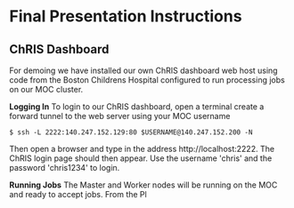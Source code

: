 Final Presentation Instructions
===============================

ChRIS Dashboard
---------------

For demoing we have installed our own ChRIS dashboard web host using code from the Boston Childrens Hospital
configured to run processing jobs on our MOC cluster.

**Logging In**
To login to our ChRIS dashboard, open a terminal create a forward tunnel to the web server using your MOC username

    $ ssh -L 2222:140.247.152.129:80 $USERNAME@140.247.152.200 -N

Then open a browser and type in the address http://localhost:2222. The ChRIS login page should then appear. Use the
username 'chris' and the password 'chris1234' to login.

**Running Jobs**
The Master and Worker nodes will be running on the MOC and ready to accept jobs. From the Pl

